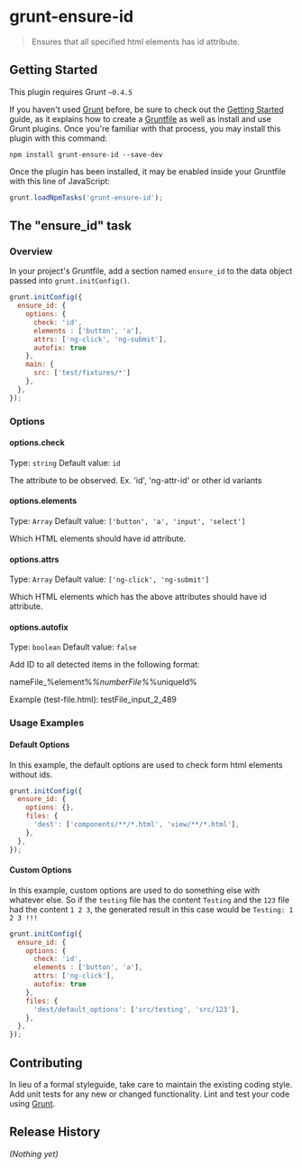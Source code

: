 # grunt-ensure-id

> Ensures that all specified html elements has id attribute.

## Getting Started
This plugin requires Grunt `~0.4.5`

If you haven't used [Grunt](http://gruntjs.com/) before, be sure to check out the [Getting Started](http://gruntjs.com/getting-started) guide, as it explains how to create a [Gruntfile](http://gruntjs.com/sample-gruntfile) as well as install and use Grunt plugins. Once you're familiar with that process, you may install this plugin with this command:

```shell
npm install grunt-ensure-id --save-dev
```

Once the plugin has been installed, it may be enabled inside your Gruntfile with this line of JavaScript:

```js
grunt.loadNpmTasks('grunt-ensure-id');
```

## The "ensure_id" task

### Overview
In your project's Gruntfile, add a section named `ensure_id` to the data object passed into `grunt.initConfig()`.

```js
grunt.initConfig({
  ensure_id: {
    options: {
      check: 'id',
      elements : ['button', 'a'],
      attrs: ['ng-click', 'ng-submit'],
      autofix: true
    },
    main: {
      src: ['test/fixtures/*']
    },
  },
});
```

### Options

#### options.check
Type: `string`
Default value: `id`

The attribute to be observed. Ex. 'id', 'ng-attr-id' or other id variants 

#### options.elements
Type: `Array`
Default value: `['button', 'a', 'input', 'select']`

Which HTML elements should have id attribute.

#### options.attrs
Type: `Array`
Default value: `['ng-click', 'ng-submit']`

Which HTML elements which has the above attributes should have id attribute.

#### options.autofix
Type: `boolean`
Default value: `false`

Add ID to all detected items in the following format:

nameFile_%element%_%numberFile%_%uniqueId% 

Example (test-file.html): testFile_input_2_489

### Usage Examples

#### Default Options
In this example, the default options are used to check form html elements without ids. 

```js
grunt.initConfig({
  ensure_id: {
    options: {},
    files: {
      'dest': ['components/**/*.html', 'view/**/*.html'],
    },
  },
});
```

#### Custom Options
In this example, custom options are used to do something else with whatever else. So if the `testing` file has the content `Testing` and the `123` file had the content `1 2 3`, the generated result in this case would be `Testing: 1 2 3 !!!`

```js
grunt.initConfig({
  ensure_id: {
    options: {
      check: 'id',
      elements : ['button', 'a'],
      attrs: ['ng-click'],
      autofix: true
    },
    files: {
      'dest/default_options': ['src/testing', 'src/123'],
    },
  },
});
```

## Contributing
In lieu of a formal styleguide, take care to maintain the existing coding style. Add unit tests for any new or changed functionality. Lint and test your code using [Grunt](http://gruntjs.com/).

## Release History
_(Nothing yet)_
